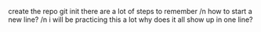 create the repo
git init
there are a lot of steps to remember
/n how to start a new line?
/n i will be practicing this a lot
why does it all show up in one line?
